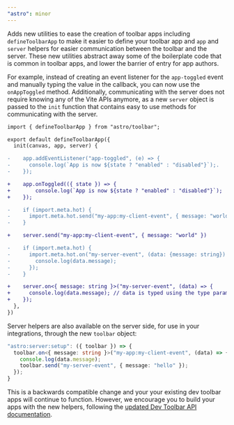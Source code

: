 ```yaml
---
"astro": minor
---
```


Adds new utilities to ease the creation of toolbar apps including `defineToolbarApp` to make it easier to define your toolbar app and `app` and `server` helpers for easier communication between the toolbar and the server. These new utilities abstract away some of the boilerplate code that is common in toolbar apps, and lower the barrier of entry for app authors.

For example, instead of creating an event listener for the `app-toggled` event and manually typing the value in the callback, you can now use the `onAppToggled` method. Additionally, communicating with the server does not require knowing any of the Vite APIs anymore, as a new `server` object is passed to the `init` function that contains easy to use methods for communicating with the server.

```diff
import { defineToolbarApp } from "astro/toolbar";

export default defineToolbarApp({
  init(canvas, app, server) {

-    app.addEventListener("app-toggled", (e) => {
-      console.log(`App is now ${state ? "enabled" : "disabled"}`);.
-    });

+    app.onToggled(({ state }) => {
+        console.log(`App is now ${state ? "enabled" : "disabled"}`);
+    });

-    if (import.meta.hot) {
-      import.meta.hot.send("my-app:my-client-event", { message: "world" });
-    }

+    server.send("my-app:my-client-event", { message: "world" })

-    if (import.meta.hot) {
-      import.meta.hot.on("my-server-event", (data: {message: string}) => {
-        console.log(data.message);
-      });
-    }

+    server.on<{ message: string }>("my-server-event", (data) => {
+      console.log(data.message); // data is typed using the type parameter
+    });
  },
})
```

Server helpers are also available on the server side, for use in your integrations, through the new `toolbar` object:

```ts
"astro:server:setup": ({ toolbar }) => {
  toolbar.on<{ message: string }>("my-app:my-client-event", (data) => {
    console.log(data.message);
    toolbar.send("my-server-event", { message: "hello" });
  });
}
```

This is a backwards compatible change and your your existing dev toolbar apps will continue to function. However, we encourage you to build your apps with the new helpers, following the [updated Dev Toolbar API documentation](https://docs.astro.build/en/reference/dev-toolbar-app-reference/).
